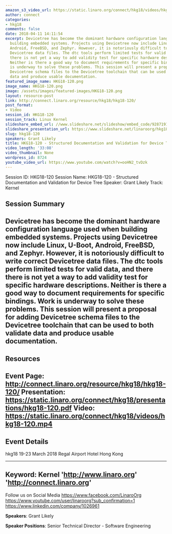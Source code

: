 ```yaml
---
amazon_s3_video_url: https://static.linaro.org/connect/hkg18/videos/hkg18-120.mp4
author: connect
categories:
- hkg18
comments: false
date: 2018-04-11 14:11:54
excerpt: Devicetree has become the dominant hardware configuration language used when
  building embedded systems. Projects using Devicetree now include Linux, U-Boot,
  Android, FreeBSD, and Zephyr. However, it is notoriously difficult to write correct
  Devicetree data files. The dtc tools perform limited tests for valid data, and there
  there is not yet a way to add validity test for specific hardware descriptions.
  Neither is there a good way to document requirements for specific bindings. Work
  is underway to solve these problems. This session will present a proposal for adding
  Devicetree schema files to the Devicetree toolchain that can be used to both validate
  data and produce usable documentation.
featured_image_name: HKG18-120.png
image_name: HKG18-120.png
image: /assets/images/featured-images/HKG18-120.png
layout: resource-post
link: http://connect.linaro.org/resource/hkg18/hkg18-120/
post_format:
- Video
session_id: HKG18-120
session_track: Linux Kernel
slideshare_embed_url: //www.slideshare.net/slideshow/embed_code/92871911
slideshare_presentation_url: https://www.slideshare.net/linaroorg/hkg18120-devicetree-schema-documentation-and-validation
slug: hkg18-120
speakers: Grant Likely
title: HKG18-120 - Structured Documentation and Validation for Device Tree
video_length: '33:08'
video_thumbnail: None
wordpress_id: 8724
youtube_video_url: https://www.youtube.com/watch?v=ooHN2_tvDzk
---
```


Session ID: HKG18-120
Session Name: HKG18-120 - Structured Documentation and Validation for Device Tree
Speaker: Grant Likely
Track: Kernel


## Session Summary
Devicetree has become the dominant hardware configuration language used when building embedded systems. Projects using Devicetree now include Linux, U-Boot, Android, FreeBSD, and Zephyr. However, it is notoriously difficult to write correct Devicetree data files. The dtc tools perform limited tests for valid data, and there there is not yet a way to add validity test for specific hardware descriptions. Neither is there a good way to document requirements for specific bindings. Work is underway to solve these problems. This session will present a proposal for adding Devicetree schema files to the Devicetree toolchain that can be used to both validate data and produce usable documentation.
---------------------------------------------------
## Resources
Event Page: http://connect.linaro.org/resource/hkg18/hkg18-120/
Presentation: https://static.linaro.org/connect/hkg18/presentations/hkg18-120.pdf
Video: https://static.linaro.org/connect/hkg18/videos/hkg18-120.mp4
 ---------------------------------------------------
## Event Details
hkg18
19-23 March 2018
Regal Airport Hotel Hong Kong

---------------------------------------------------
Keyword: Kernel
'http://www.linaro.org'
'http://connect.linaro.org'
---------------------------------------------------
Follow us on Social Media
https://www.facebook.com/LinaroOrg
https://www.youtube.com/user/linaroorg?sub_confirmation=1
https://www.linkedin.com/company/1026961

**Speakers**: Grant Likely

**Speaker Positions**: Senior Technical Director - Software Engineering